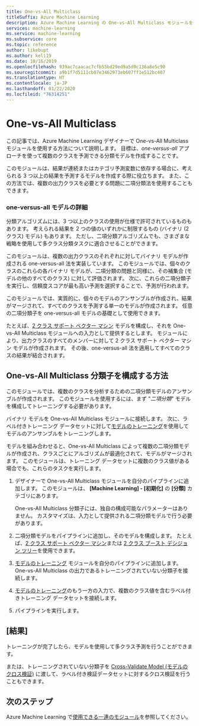 ```yaml
---
title: One-vs-All Multiclass
titleSuffix: Azure Machine Learning
description: Azure Machine Learning の One-vs-All Multiclass モジュールを使用して、二項分類モデルのアンサンブルから多クラス分類モデルを作成する方法を説明します。
services: machine-learning
ms.service: machine-learning
ms.subservice: core
ms.topic: reference
author: likebupt
ms.author: keli19
ms.date: 10/16/2019
ms.openlocfilehash: 939ac7caacac7cfb55bd29ed9a5d9c136a8e5c90
ms.sourcegitcommit: a9b1f7d5111cb07e3462973eb607ff1e512bc407
ms.translationtype: HT
ms.contentlocale: ja-JP
ms.lasthandoff: 01/22/2020
ms.locfileid: "76314251"
---
```

# <a name="one-vs-all-multiclass"></a>One-vs-All Multiclass

この記事では、Azure Machine Learning デザイナーで One-vs-All Multiclass モジュールを使用する方法について説明します。 目標は、*one-versus-all* アプローチを使って複数のクラスを予測できる分類モデルを作成することです。

このモジュールは、結果が連続またはカテゴリ予測変数に依存する場合に、考えられる 3 つ以上の結果を予測するモデルを作成する際に役立ちます。 また、この方法では、複数の出力クラスを必要とする問題に二項分類法を使用することもできます。

### <a name="more-about-one-versus-all-models"></a>one-versus-all モデルの詳細

分類アルゴリズムには、3 つ以上のクラスの使用が仕様で許可されているものもあります。 考えられる結果を 2 つの値のいずれかに制限するもの (バイナリ (2 クラス) モデル) もあります。 ただし、二項分類アルゴリズムでも、さまざまな戦略を使用して多クラス分類タスクに適合させることができます。 

このモジュールは、複数の出力クラスのそれぞれに対してバイナリ モデルが作成される one-versus-all 法を実装しています。 このモジュールでは、個々のクラスのこれらの各バイナリ モデルが、二項分類の問題と同様に、その補集合 (モデルの他のすべてのクラス) に対して評価されます。 次に、これらの二項分類子を実行し、信頼度スコアが最も高い予測を選択することで、予測が行われます。  

このモジュールでは、実質的に、個々のモデルのアンサンブルが作成され、結果がマージされて、すべてのクラスを予測する単一のモデルが作成されます。 任意の二項分類子を one-versus-all モデルの基礎として使用できます。  

たとえば、[2 クラス サポート ベクター マシン](two-class-support-vector-machine.md) モデルを構成し、それを One-vs-All Multiclass モジュールへの入力として提供するとします。 モジュールにより、出力クラスのすべてのメンバーに対して 2 クラス サポート ベクター マシン モデルが作成されます。 その後、one-versus-all 法を適用してすべてのクラスの結果が結合されます。  

## <a name="how-to-configure-the-one-vs-all-multiclass-classifier"></a>One-vs-All Multiclass 分類子を構成する方法  

このモジュールでは、複数のクラスを分析するための二項分類モデルのアンサンブルが作成されます。 このモジュールを使用するには、まず "*二項分類*" モデルを構成してトレーニングする必要があります。 

バイナリ モデルを One-vs-All Multiclass モジュールに接続します。 次に、ラベル付きトレーニング データセットに対して[モデルのトレーニング](train-model.md)を使用してモデルのアンサンブルをトレーニングします。

モデルを組み合わせると、One-vs-All Multiclass によって複数の二項分類モデルが作成され、クラスごとにアルゴリズムが最適化されて、モデルがマージされます。 このモジュールは、トレーニング データセットに複数のクラス値がある場合でも、これらのタスクを実行します。

1. デザイナーで One-vs-All Multiclass モジュールを自分のパイプラインに追加します。 このモジュールは、 **[Machine Learning] - [初期化]** の **[分類]** カテゴリにあります。

   One-vs-All Multiclass 分類子には、独自の構成可能なパラメーターはありません。 カスタマイズは、入力として提供される二項分類モデルで行う必要があります。

2. 二項分類モデルをパイプラインに追加し、そのモデルを構成します。 たとえば、[2 クラス サポート ベクター マシン](two-class-support-vector-machine.md)または [2 クラス ブースト デシジョン ツリー](two-class-boosted-decision-tree.md)を使用できます。

3. [モデルのトレーニング](train-model.md) モジュールを自分のパイプラインに追加します。 One-vs-All Multiclass の出力であるトレーニングされていない分類子を接続します。

4. [モデルのトレーニング](train-model.md)のもう一方の入力で、複数のクラス値を含むラベル付きトレーニング データセットを接続します。

5. パイプラインを実行します。

## <a name="results"></a>[結果]

トレーニングが完了したら、モデルを使用して多クラス予測を行うことができます。

または、トレーニングされていない分類子を [Cross-Validate Model (モデルのクロス検証)](cross-validate-model.md) に渡して、ラベル付き検証データセットに対するクロス検証を行うこともできます。


## <a name="next-steps"></a>次のステップ

Azure Machine Learning で[使用できる一連のモジュール](module-reference.md)を参照してください。 
